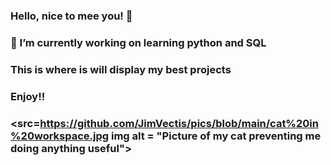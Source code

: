 ### Hello, nice to mee you! 👋
### 🔭 I’m currently working on learning python and SQL
### This is where is will display my best projects
### Enjoy!!
### <picture> <src=https://github.com/JimVectis/pics/blob/main/cat%20in%20workspace.jpg img alt = "Picture of my cat preventing me doing anything useful"> </picture>




<!--
**JimVectis/JimVectis** is a ✨ _special_ ✨ repository because its `README.md` (this file) appears on your GitHub profile.

Here are some ideas to get you started:

- 🔭 I’m currently working on ...
- 🌱 I’m currently learning ...
- 👯 I’m looking to collaborate on ...
- 🤔 I’m looking for help with ...
- 💬 Ask me about ...
- 📫 How to reach me: ...
- 😄 Pronouns: ...
- ⚡ Fun fact: ...
-->
